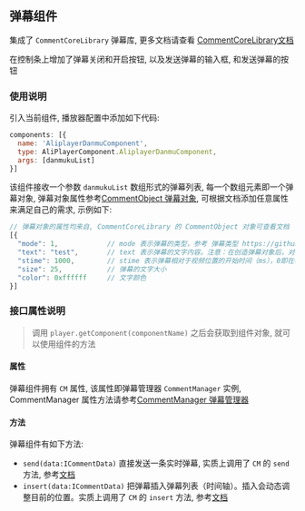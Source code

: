## 弹幕组件

集成了 `CommentCoreLibrary` 弹幕库, 更多文档请查看 [CommentCoreLibrary文档](https://github.com/jabbany/CommentCoreLibrary/)

在控制条上增加了弹幕关闭和开启按钮, 以及发送弹幕的输入框, 和发送弹幕的按钮

### 使用说明

引入当前组件, 播放器配置中添加如下代码:

```js
components: [{
  name: 'AliplayerDanmuComponent',
  type: AliPlayerComponent.AliplayerDanmuComponent,
  args: [danmukuList]
}]
```

该组件接收一个参数 `danmukuList` 数组形式的弹幕列表, 每一个数组元素即一个弹幕对象, 弹幕对象属性参考[CommentObject 弹幕对象](https://github.com/jabbany/CommentCoreLibrary/blob/master/docs/CommentObject.md), 可根据文档添加任意属性来满足自己的需求, 示例如下:

```js
// 弹幕对象的属性均来自, CommentCoreLibrary 的 CommentObject 对象可查看文档
[{
  "mode": 1,            // mode 表示弹幕的类型，参考 弹幕类型 https://github.com/jabbany/CommentCoreLibrary/blob/master/docs/CommentTypes.md
  "text": "test",       // text 表示弹幕的文字内容。注意：在创造弹幕对象后，对 text 的更改将无意义。
  "stime": 1000,        // stime 表示弹幕相对于视频位置的开始时间（ms），0即在视频开始立即出现
  "size": 25,           // 弹幕的文字大小
  "color": 0xffffff     // 文字颜色
}]
```

### 接口属性说明

> 调用 `player.getComponent(componentName)` 之后会获取到组件对象, 就可以使用组件的方法

#### 属性

弹幕组件拥有 `CM` 属性, 该属性即弹幕管理器 `CommentManager` 实例, CommentManager 属性方法请参考[CommentManager 弹幕管理器](https://github.com/jabbany/CommentCoreLibrary/blob/master/docs/CommentManager.md)

#### 方法

弹幕组件有如下方法:

- `send(data:ICommentData)` 直接发送一条实时弹幕, 实质上调用了 `CM` 的 `send` 方法, 参考[文档](https://github.com/jabbany/CommentCoreLibrary/blob/master/docs/CommentManager.md#senddataicommentdata)
- `insert(data:ICommentData)`  把弹幕插入弹幕列表（时间轴）。插入会动态调整目前的位置。实质上调用了 `CM` 的 `insert` 方法, 参考[文档](https://github.com/jabbany/CommentCoreLibrary/blob/master/docs/CommentManager.md#insertdataicommentdata)
